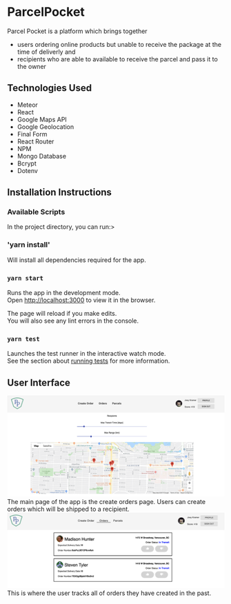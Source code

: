 # ParcelPocket

Parcel Pocket is a platform which brings together

- users ordering online products but unable to receive the package at the time of deliverly
  and
- recipients who are able to available to receive the parcel and pass it to the owner

## Technologies Used

- Meteor
- React
- Google Maps API
- Google Geolocation
- Final Form
- React Router
- NPM
- Mongo Database
- Bcrypt
- Dotenv

## Installation Instructions

### Available Scripts

In the project directory, you can run:>

### 'yarn install'

Will install all dependencies required for the app.

### `yarn start`

Runs the app in the development mode.<br />
Open [http://localhost:3000](http://localhost:3000) to view it in the browser.

The page will reload if you make edits.<br />
You will also see any lint errors in the console.

### `yarn test`

Launches the test runner in the interactive watch mode.<br />
See the section about [running tests](https://facebook.github.io/create-react-app/docs/running-tests) for more information.

## User Interface

<img src="public/images/createorders_page.png"   alt="create-orders-page" />
The main page of the app is the create orders page. Users can create orders which will be shipped to a recipient.

<img src="public/images/orders_page.png"   alt="orders-page" />
This is where the user tracks all of orders they have created in the past.
